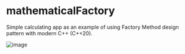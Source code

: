 # mathematicalFactory
Simple calculating app as an example of using Factory Method design pattern with modern C++ (C++20).

![image](https://github.com/michaladamcichy/mathematicalFactory/assets/33597927/bbf54e54-967e-4100-8406-70ab8b0b9f19)
